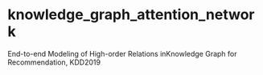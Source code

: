 # knowledge_graph_attention_network
End-to-end Modeling of High-order Relations inKnowledge Graph for Recommendation, KDD2019
